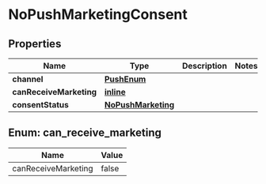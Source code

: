 
# NoPushMarketingConsent

## Properties
| Name | Type | Description | Notes |
| ------------ | ------------- | ------------- | ------------- |
| **channel** | [**PushEnum**](PushEnum.md) |  |  |
| **canReceiveMarketing** | [**inline**](#CanReceiveMarketing) |  |  |
| **consentStatus** | [**NoPushMarketing**](NoPushMarketing.md) |  |  |


<a id="CanReceiveMarketing"></a>
## Enum: can_receive_marketing
| Name | Value |
| ---- | ----- |
| canReceiveMarketing | false |



